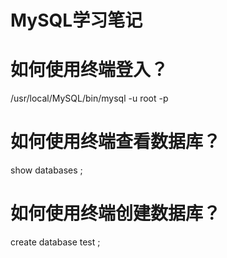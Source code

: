 # MySQL学习笔记

# 如何使用终端登入？
/usr/local/MySQL/bin/mysql -u root -p 

# 如何使用终端查看数据库？
show databases ;

# 如何使用终端创建数据库？
create database test ;
